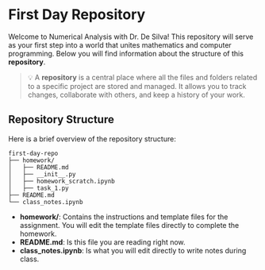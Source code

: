 # First Day Repository

Welcome to Numerical Analysis with Dr. De Silva! This repository will serve as your first step into a world that unites mathematics and computer programming. Below you will find information about the structure of this **repository**.

>💡 A **repository** is a central place where all the files and folders related to a specific project are stored and managed. It allows you to track changes, collaborate with others, and keep a history of your work.

## Repository Structure

Here is a brief overview of the repository structure:
```
first-day-repo
├── homework/
│   ├── README.md
│   ├── __init__.py
│   ├── homework_scratch.ipynb
│   ├── task_1.py
├── README.md
└── class_notes.ipynb
```

- **homework/**: Contains the instructions and template files for the assignment. You will edit the template files directly to complete the homework.
- **README.md**: Is this file you are reading right now.
- **class_notes.ipynb**: Is what you will edit directly to write notes during class.
